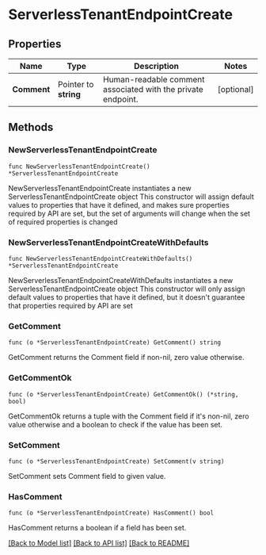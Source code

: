 # ServerlessTenantEndpointCreate

## Properties

Name | Type | Description | Notes
------------ | ------------- | ------------- | -------------
**Comment** | Pointer to **string** | Human-readable comment associated with the private endpoint. | [optional] 

## Methods

### NewServerlessTenantEndpointCreate

`func NewServerlessTenantEndpointCreate() *ServerlessTenantEndpointCreate`

NewServerlessTenantEndpointCreate instantiates a new ServerlessTenantEndpointCreate object
This constructor will assign default values to properties that have it defined,
and makes sure properties required by API are set, but the set of arguments
will change when the set of required properties is changed

### NewServerlessTenantEndpointCreateWithDefaults

`func NewServerlessTenantEndpointCreateWithDefaults() *ServerlessTenantEndpointCreate`

NewServerlessTenantEndpointCreateWithDefaults instantiates a new ServerlessTenantEndpointCreate object
This constructor will only assign default values to properties that have it defined,
but it doesn't guarantee that properties required by API are set

### GetComment

`func (o *ServerlessTenantEndpointCreate) GetComment() string`

GetComment returns the Comment field if non-nil, zero value otherwise.

### GetCommentOk

`func (o *ServerlessTenantEndpointCreate) GetCommentOk() (*string, bool)`

GetCommentOk returns a tuple with the Comment field if it's non-nil, zero value otherwise
and a boolean to check if the value has been set.

### SetComment

`func (o *ServerlessTenantEndpointCreate) SetComment(v string)`

SetComment sets Comment field to given value.

### HasComment

`func (o *ServerlessTenantEndpointCreate) HasComment() bool`

HasComment returns a boolean if a field has been set.


[[Back to Model list]](../README.md#documentation-for-models) [[Back to API list]](../README.md#documentation-for-api-endpoints) [[Back to README]](../README.md)


